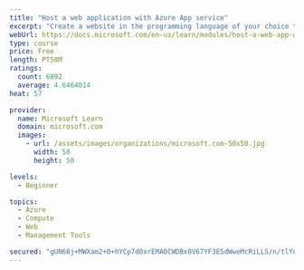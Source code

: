 ```yaml
---
title: "Host a web application with Azure App service"
excerpt: "Create a website in the programming language of your choice through the hosted web app platform in Azure App Service."
webUrl: https://docs.microsoft.com/en-us/learn/modules/host-a-web-app-with-azure-app-service/
type: course
price: Free
length: PT58M
ratings:
  count: 6892
  average: 4.6464014
heat: 57

provider:
  name: Microsoft Learn
  domain: microsoft.com
  images:
    - url: /assets/images/organizations/microsoft.com-50x50.jpg
      width: 50
      height: 50

levels:
  - Beginner

topics:
  - Azure
  - Compute
  - Web
  - Management Tools

secured: "gUN68j+MWXam2+0+hYCp7d0xrEMAOCWDBx0V67YF3E5dWweMcRiLLS/n/tlYnV6va/OJQOEasJOIWvd+ZmAgHw3Mih5z1lIIv+4FkUNhdvXOF8/oF+PlU8QjWYbrHUZPPKVyVNeNH3OFJy4S5GC2wmjQujFbVuLiJfUrsvszqPPFzK/q52ovfwkxztjo2eaPubPzOcZ9MY4tLCbeyR24/CCQCCfiHmV640+uZquv+7/iT489zBMzr1fcAvCJbrn2m0b/ZfJOl28PBxcacG9Cj8oWpK2UVnukYHThzq6C7OUs7jAuLe8y70BdQ87PQzL0ZObaYaQxtNxf47hJP1E6edPZJZo80BhUJnh8H6fj89oxmyw3V5g+OIvdFHy9GEMIycSeePMtcYnXNeKQchM1bo4ucEvRiHeMAwNGOs/jg2s=;KWy1+1LcJDTnlWc8HlBWOw=="
---
```


